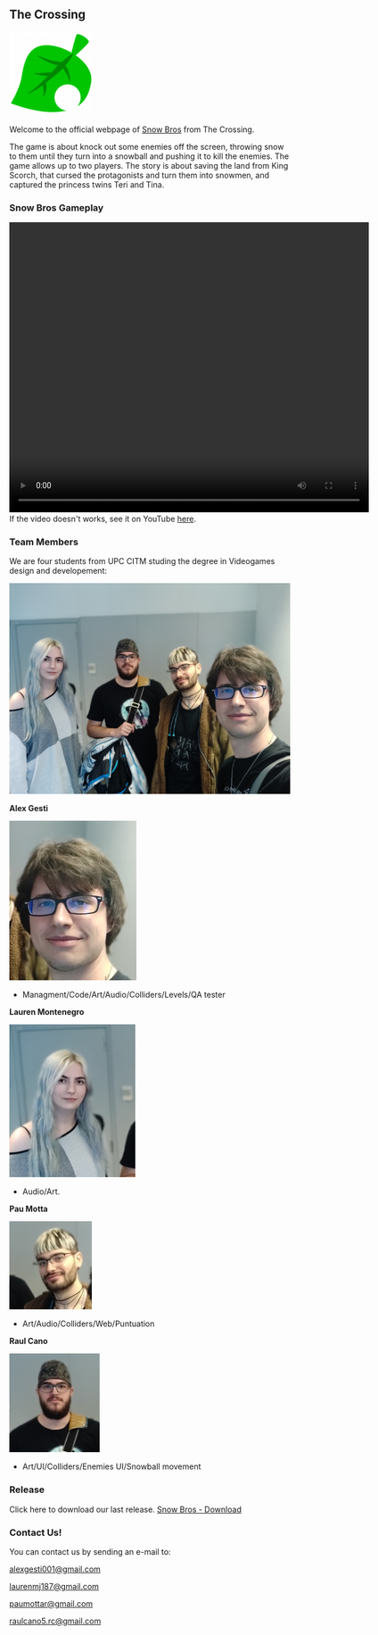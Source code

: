 ## **The Crossing**

<img src="FOTOS/Icon_Less.png" alt="hi" class="inline"/>

Welcome to the official webpage of [Snow Bros](https://github.com/alexgesti/Snow-Bros.-Nick-and-Tom) from The Crossing.

The game is about knock out some enemies off the screen, throwing snow to them until they turn into a snowball and pushing it to kill the enemies. The game allows up to two players.
The story is about saving the land from King Scorch, that cursed the protagonists and turn them into snowmen, and captured the princess twins Teri and Tina.

### Snow Bros Gameplay



<video src="https://www.youtube.com/watch?v=y8kArjtCETc&feature=youtu.be" align="center" width="645" height="520" controls preload></video>
If the video doesn't works, see it on YouTube [here](https://www.youtube.com/watch?v=y8kArjtCETc&feature=youtu.be).




### Team Members

We are four students from UPC CITM studing the degree in Videogames design and developement:


<img src="FOTOS/Photo_Group_2.jpg" alt="hi" class="inline"/>

**Alex Gesti**

<img src="FOTOS/alex.jpg" alt="hi" class="inline"/>

+ Managment/Code/Art/Audio/Colliders/Levels/QA tester

 
**Lauren Montenegro**  


<img src="FOTOS/lauren.jpg" alt="hi" class="inline"/>

+ Audio/Art.


**Pau Motta** 


<img src="FOTOS/pau.jpg" alt="hi" class="inline"/>

+ Art/Audio/Colliders/Web/Puntuation


**Raul Cano**

<img src="FOTOS/raul.jpg" alt="hi" class="inline"/>

+ Art/UI/Colliders/Enemies UI/Snowball movement


### Release

Click here to download our last release.
<a href="https://github.com/alexgesti/Snow-Bros.-Nick-and-Tom/releases/download/1.0/TheCrossing_SnowBros.Nick.Tom_v1.0.zip" download="Snow Bros - 0.5">
                       Snow Bros - Download
                      </a>



### Contact Us!

You can contact us by sending an e-mail to:

alexgesti001@gmail.com

laurenmj187@gmail.com

paumottar@gmail.com

raulcano5.rc@gmail.com
